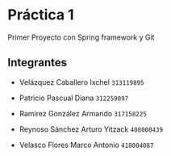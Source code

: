 # Práctica 1

Primer Proyecto con Spring framework y Git

## Integrantes
- Velázquez Caballero Ixchel `313119895`

- Patricio Pascual Diana `312259097`
- Ramírez González Armando `317158225`
- Reynoso Sánchez Arturo Yitzack `408000439`
- Velasco Flores Marco Antonio `418004087`


